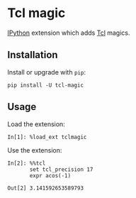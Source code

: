 # Tcl magic

[IPython](https://ipython.org) extension which adds [Tcl](https://www.tcl.tk) magics.

## Installation

Install or upgrade with `pip`:

    pip install -U tcl-magic

## Usage

Load the extension:

    In[1]: %load_ext tclmagic

Use the extension:

    In[2]: %%tcl
           set tcl_precision 17
           expr acos(-1)

    Out[2] 3.141592653589793
